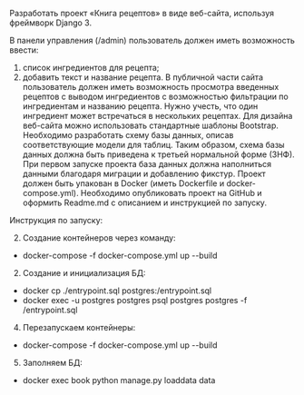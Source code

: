 Разработать проект «Книга рецептов» в виде веб-сайта, используя фреймворк Django 3.

В панели управления (/admin) пользователь должен иметь возможность ввести:
1. список ингредиентов для рецепта;
2. добавить текст и название рецепта.
В публичной части сайта пользователь должен иметь возможность просмотра введенных рецептов с выводом ингредиентов с возможностью фильтрации по ингредиентам и названию рецепта. Нужно учесть, что один ингредиент может встречаться в нескольких рецептах.
Для дизайна веб-сайта можно использовать стандартные шаблоны Bootstrap.
Необходимо разработать схему базы данных, описав соответствующие модели для таблиц. Таким образом, схема базы данных должна быть приведена к третьей нормальной форме (3НФ).
При первом запуске проекта база данных должна наполниться данными благодаря миграции и добавлению фикстур.
Проект должен быть упакован в Docker (иметь Dockerfile и docker-compose.yml).
Необходимо опубликовать проект на GitHub и оформить Readme.md с описанием и инструкцией по запуску.




Инструкция по запуску:

2. Создание контейнеров через команду: 
 - docker-compose -f docker-compose.yml up --build 
2. Создание и инициализация БД:
 - docker cp ./entrypoint.sql postgres:/entrypoint.sql 
 - docker exec -u postgres postgres psql postgres postgres -f /entrypoint.sql
4. Перезапускаем контейнеры:
 - docker-compose -f docker-compose.yml up --build
5. Заполняем БД:
 - docker exec book python manage.py loaddata data

